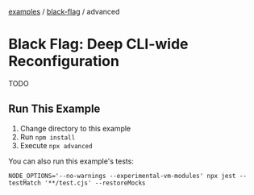 [examples][1] / [black-flag][2] / advanced

# Black Flag: Deep CLI-wide Reconfiguration

<!-- TODO -->

TODO

## Run This Example

1. Change directory to this example
2. Run `npm install`
3. Execute `npx advanced`

You can also run this example's tests:

```shell
NODE_OPTIONS='--no-warnings --experimental-vm-modules' npx jest --testMatch '**/test.cjs' --restoreMocks
```

[1]: ../../README.md
[2]: ../README.md
